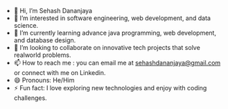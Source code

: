 - 👋 Hi, I’m Sehash Dananjaya
- 👀 I’m interested in software engineering, web development, and data science.
- 🌱 I’m currently learning advance java programming, web development, and database design.
- 💞️ I’m looking to collaborate on innovative tech projects that solve realworld problems.
- 📫 How to reach me : you can email me at sehashdananjaya@gmail.com or connect with me on Linkedin.
- 😄 Pronouns: He/Him
- ⚡ Fun fact: I love exploring new technologies and enjoy with coding challenges.  


